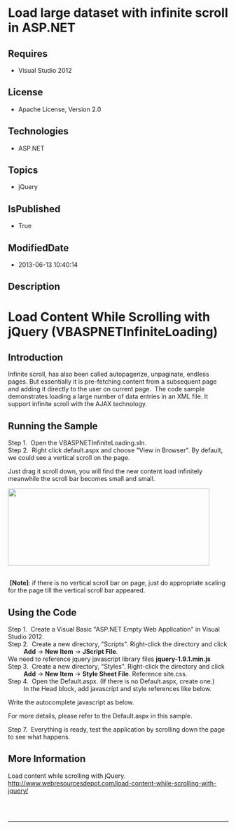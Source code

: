 # Load large dataset with infinite scroll in ASP.NET
## Requires
* Visual Studio 2012
## License
* Apache License, Version 2.0
## Technologies
* ASP.NET
## Topics
* jQuery
## IsPublished
* True
## ModifiedDate
* 2013-06-13 10:40:14
## Description

<h1>Load Content While Scrolling with <span class="SpellE">jQuery</span> (<span class="SpellE">VBASPNETInfiniteLoading</span>)</h1>
<h2>Introduction</h2>
<p class="MsoNormal">Infinite scroll, has also been called autopagerize, unpaginate, endless pages. But essentially it is pre-fetching content from a subsequent page and adding it directly to the user on current page.<span style="">&nbsp;
</span>The code sample demonstrates loading a large number of data entries in an XML file. It support infinite scroll with the AJAX technology.</p>
<h2>Running the Sample</h2>
<p class="MsoNormal">Step 1.<span style="">&nbsp; </span>Open the VBASPNETInfiniteLoading.sln.<br>
Step 2.<span style="">&nbsp; </span>Right click default.aspx and choose &quot;View in Browser&quot;. By default, we could see a vertical scroll on the page.</p>
<p class="MsoNormal">Just drag it scroll down, you will find the new content load infinitely meanwhile the scroll bar becomes small and small.</p>
<p class="MsoNormal"><span style=""><img src="/site/view/file/84606/1/image.png" alt="" width="460" height="176" align="middle">
</span></p>
<p class="MsoNormal"><br>
<span style="">&nbsp;</span><b style="">[Note]</b>: if there is no vertical scroll bar on page, just do appropriate scaling for the page till the vertical scroll bar appeared.</p>
<h2>Using the Code</h2>
<p class="MsoNormal">Step 1.<span style="">&nbsp; </span>Create a Visual Basic &quot;ASP.NET Empty Web Application&quot; in Visual Studio 2012.<br>
Step 2.<span style="">&nbsp; </span>Create a new directory, &quot;Scripts&quot;. Right-click the directory and click<br>
<span style="">&nbsp;&nbsp;&nbsp;&nbsp;&nbsp;&nbsp;&nbsp;&nbsp; </span><b style="">Add</b> -&gt; <b style="">New Item</b> -&gt;
<b style="">JScript File</b>. <br>
We need to reference jquery javascript library files <b style="">jquery-1.9.1.min.js<br>
</b>Step 3.<span style="">&nbsp; </span>Create a new directory, &quot;Styles&quot;. Right-click the directory and click<br>
<span style="">&nbsp;&nbsp;&nbsp;&nbsp;&nbsp;&nbsp;&nbsp;&nbsp; </span><b style="">Add</b> -&gt; <b style="">New Item</b> -&gt;
<b style="">Style Sheet File</b>. Reference site.css. <br>
Step 4.<span style="">&nbsp; </span>Open the Default.aspx. (If there is no Default.aspx, create one.)<br>
<span style="">&nbsp;&nbsp;&nbsp;&nbsp;&nbsp;&nbsp;&nbsp;&nbsp; </span>In the Head block, add javascript and style references like below.</p>
<p class="MsoNormal">Write the autocomplete javascript as below.</p>
<p class="MsoNormal">For more details, please refer to the Default.aspx in this sample.</p>
<p class="MsoNormal">Step 7.<span style="">&nbsp; </span>Everything is ready, test the application by scrolling down the page to see what happens.</p>
<h2>More Information</h2>
<p class="MsoNormal">Load content while scrolling with jQuery.<br>
<a href="http://www.webresourcesdepot.com/load-content-while-scrolling-with-jquery/">http://www.webresourcesdepot.com/load-content-while-scrolling-with-jquery/</a></p>
<p class="MsoNormal"><span style="">&nbsp;</span><br style="">
<br style="">
</p>
<hr>
<div><a href="http://go.microsoft.com/?linkid=9759640" style="margin-top:3px"><img alt="" src="http://bit.ly/onecodelogo">
</a></div>
